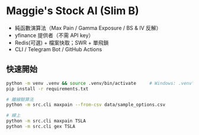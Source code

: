 # Maggie's Stock AI (Slim B)
- 純函數演算法（Max Pain / Gamma Exposure / BS & IV 反解）
- yfinance 提供者（不需 API key）
- Redis(可選) + 檔案快取；SWR + 單飛鎖
- CLI / Telegram Bot / GitHub Actions

## 快速開始
```bash
python -m venv .venv && source .venv/bin/activate     # Windows: .venv\Scripts\activate
pip install -r requirements.txt

# 離線驗算法
python -m src.cli maxpain --from-csv data/sample_options.csv

# 線上
python -m src.cli maxpain TSLA
python -m src.cli gex TSLA
